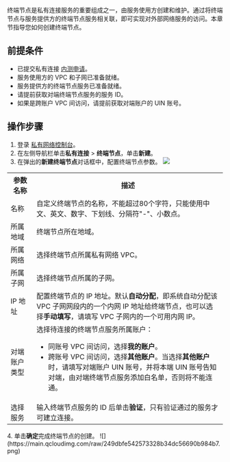 终端节点是私有连接服务的重要组成之一，由服务使用方创建和维护。通过将终端节点与服务提供方的终端节点服务相关联，即可实现对外部网络服务的访问。本章节指导您如何创建终端节点。

 ## 前提条件
- 已提交私有连接 [内测申请](https://cloud.tencent.com/apply/p/5i6ii4g3lgk)。
- 服务使用方的 VPC 和子网已准备就绪。
- 服务提供方的终端节点服务已准备就绪。
- 请提前获取对端终端节点服务的服务 ID。
- 如果是跨账户 VPC 间访问，请提前获取对端账户的 UIN 账号。

## 操作步骤
1. 登录 [私有网络控制台](https://console.cloud.tencent.com/vpc/vpc?rid=16)。
2. 在左侧导航栏单击<b>私有连接</b> > <b>终端节点</b>，单击<b>新建</b>。
3. 在弹出的<b>新建终端节点</b>对话框中，配置终端节点参数。
	 ![](https://main.qcloudimg.com/raw/07cb421467fbc4bc171521990959588f.png)
<table>
<tr>
<th width="12%">参数名称</th>
<th>描述</th>
</tr>
<tr>
<td>名称</td>
<td>自定义终端节点的名称，不能超过80个字符，只能使用中文、英文、数字、下划线、分隔符"-"、小数点。</td>
</tr>
<tr>
<td>所属地域</td>
<td>终端节点所在地域。</td>
</tr>
<tr>
<td>所属网络</td>
<td>选择终端节点所属私有网络 VPC。</td>
</tr>
<tr>
<td>所属子网</td>
<td>选择终端节点所属的子网。</td>
</tr>
<tr>
<td>IP 地址</td>
<td>配置终端节点的 IP 地址。默认<b>自动分配</b>，即系统自动分配该 VPC 子网网段内的一个内网 IP 地址给终端节点，也可以选择<b>手动填写</b>，请填写 VPC 子网内的一个可用内网 IP。</td>
</tr>
<tr>
<td>对端账户类型</td>
<td>选择待连接的终端节点服务所属账户：<ul><li>同账号 VPC 间访问，选择<b>我的账户</b>。<li>跨账号 VPC 间访问，选择<b>其他账户</b>。当选择<b>其他账户</b>时，请填写对端账户 UIN 账号，并将本端 UIN 账号告知对端，由对端终端节点服务添加白名单，否则将不能连通。</td>
</tr>
<tr>
<td>选择服务</td>
<td>输入终端节点服务的 ID 后单击<b>验证</b>，只有验证通过的服务才可建立连接。</td>
</tr>
</table>
4. 单击<b>确定</b>完成终端节点的创建。
	![](https://main.qcloudimg.com/raw/249dbfe542573328b34dc56690b984b7.png)
